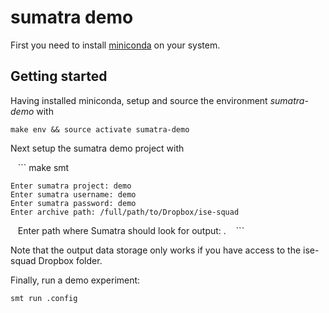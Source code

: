 # sumatra demo

First you need to install [miniconda](https://conda.io/docs/install/quick.html#linux-miniconda-install) on your system.

## Getting started
Having installed miniconda, setup and source the environment _sumatra-demo_ with

`make env && source activate sumatra-demo`

Next setup the sumatra demo project with

    ```
    make smt
    
    Enter sumatra project: demo
    Enter sumatra username: demo
    Enter sumatra password: demo
    Enter archive path: /full/path/to/Dropbox/ise-squad
    Enter path where Sumatra should look for output: .
    ```

Note that the output data storage only works if you have access to the ise-squad Dropbox folder.

Finally, run a demo experiment:

`smt run .config`
